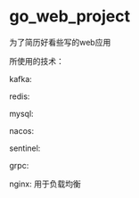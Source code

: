 # go_web_project
为了简历好看些写的web应用

所使用的技术：

kafka:

redis:

mysql:

nacos:

sentinel:

grpc:

nginx:
  用于负载均衡

